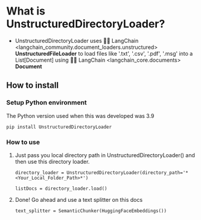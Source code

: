 # What is UnstructuredDirectoryLoader?

- UnstructuredDirectoryLoader uses 🦜️🔗 LangChain <langchain_community.document_loaders.unstructured> **UnstructuredFileLoader** to load files like '.txt', '.csv', '.pdf', '.msg' into a List[Document] using  🦜️🔗 LangChain <langchain_core.documents> **Document**

## How to install

### Setup Python environment

The Python version used when this was developed was 3.9

```
pip install UnstructuredDirectoryLoader
```

### How to use

1. Just pass you local directory path in UnstructuredDirectoryLoader() and then use this directory loader.

    ```
    directory_loader = UnstructuredDirectoryLoader(directory_path='*<Your_Local_Folder_Path>*')
    ```

    ```
    listDocs = directory_loader.load()
    ```

3. Done! Go ahead and use a text splitter on this docs

    ```
    text_splitter = SemanticChunker(HuggingFaceEmbeddings())
    ```
